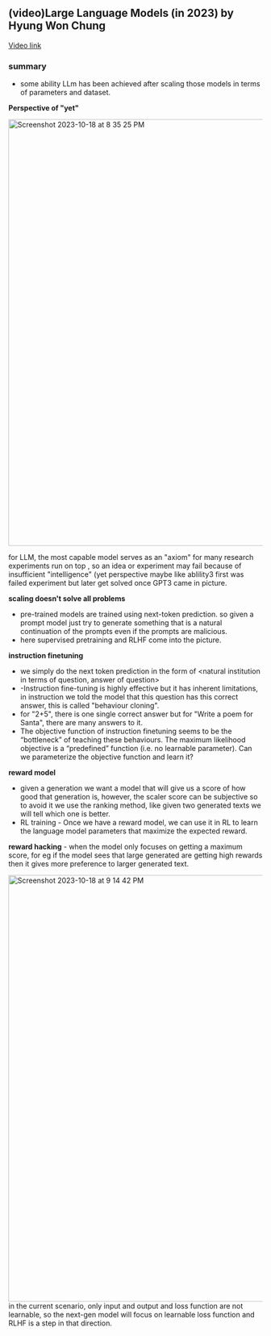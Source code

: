 ## (video)Large Language Models (in 2023) by Hyung Won Chung

[Video link](https://www.youtube.com/watch?v=dbo3kNKPaUA&t=2287s)

### summary
 - some ability LLm has been achieved after scaling those models in terms of parameters and dataset.

__Perspective of "yet"__ 

<img width="846" alt="Screenshot 2023-10-18 at 8 35 25 PM" src="https://github.com/ONE-THING-9/LLM/assets/123763769/a7f2ed4c-13bc-4c69-bd25-995cc2d60a78">

for LLM, the most capable model serves as an "axiom" for many research experiments run on top , so an idea or experiment may fail because of insufficient "intelligence" (yet perspective maybe like ablility3 first was failed experiment but later get solved once GPT3 came in picture.

__scaling doesn't solve all problems__
- pre-trained models are trained using next-token prediction. so given a prompt model just try to generate something that is a natural continuation of the prompts even if the prompts are malicious.
- here supervised pretraining and RLHF come into the picture.

__instruction finetuning__
- we simply do the next token prediction in the form of <natural institution in terms of question, answer of question>
- -Instruction fine-tuning is highly effective but it has inherent limitations, in instruction we told the model that this question has this correct answer, this is called "behaviour cloning".
- for "2+5", there is one single correct answer but for "Write a poem for Santa", there are many answers to it.
- The objective function of instruction finetuning seems to be the “bottleneck” of teaching these behaviours. The maximum likelihood objective is a “predefined” function (i.e. no learnable parameter). Can we parameterize the objective function and learn it?

__reward model__ 
-  given a generation we want a model that will give us a score of how good that generation is, however, the scaler score can be subjective so to avoid it we use the ranking method, like given two generated texts we will tell which one is better.
- RL training - Once we have a reward model, we can use it in RL to learn the language model parameters that maximize the expected reward.


__reward hacking__ - when the model only focuses on getting a maximum score, for eg if the model sees that large generated are getting high rewards then it gives more preference to larger generated text.

<img width="846" alt="Screenshot 2023-10-18 at 9 14 42 PM" src="https://github.com/ONE-THING-9/LLM/assets/123763769/39fcde2a-71b3-4a70-aed1-34ac6bae5a8b">
in the current scenario, only input and output and loss function are not learnable, so the next-gen model will focus on learnable loss function and RLHF is a step in that direction.
